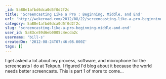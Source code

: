 ```yaml
---
_id: 5a88e1afbd6dca0d5f0d2f2c
title: 'Screencasting Like a Pro : Beginning, Middle, and End'
url: 'http://wekeroad.com/2012/08/22/screencasting-like-a-pro-beginning-middle-end'
category: 5a88e1afbd6dca0d5f0d2f2c
slug: 'screencasting-like-a-pro-beginning-middle-and-end'
user_id: 5a83ce59d6eb0005c4ecda2c
username: 'bill-s'
createdOn: '2012-08-24T07:46:08.000Z'
tags: []
---
```


I get asked a lot about my process, software, and microphone for the screencasts I do at Tekpub. I figured I'd blog about it because the world needs better screencasts. This is part 1 of more to come...
